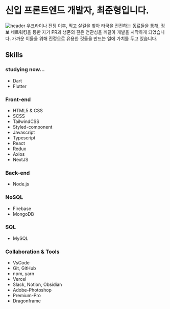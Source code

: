 # 신입 프론트엔드 개발자, 최준형입니다.
![header](https://capsule-render.vercel.app/api?type=slice&color=auto&height=200&section=header&text=Welcome%20to%20Jun-hyung%20GitHub&fontSize=50&animation=fadeIn&fontAlignY=50&)
우크라이나 전쟁 이후, 먹고 살길을 찾아 타국을 전전하는 동료들을 통해, 정보 네트워킹을 통한 자기 PR과 생존의 깊은 연관성을 깨달아 개발을 시작하게 되었습니다. 가까운 이들을 위해 진정으로 유용한 것들을 만드는 일에 가치를 두고 있습니다.

## Skills

### studying now...
- Dart
- Flutter

### Front-end
- HTML5 & CSS
- SCSS
- TailwindCSS
- Styled-component
- Javascript
- Typescript
- React
- Redux
- Axios
- NextJS

### Back-end
- Node.js

### NoSQL
- Firebase
- MongoDB

### SQL
- MySQL

### Collaboration & Tools
- VsCode
- Git, GitHub
- npm, yarn
- Vercel
- Slack, Notion, Obsidian
- Adobe-Photoshop
- Premium-Pro
- Dragonframe
